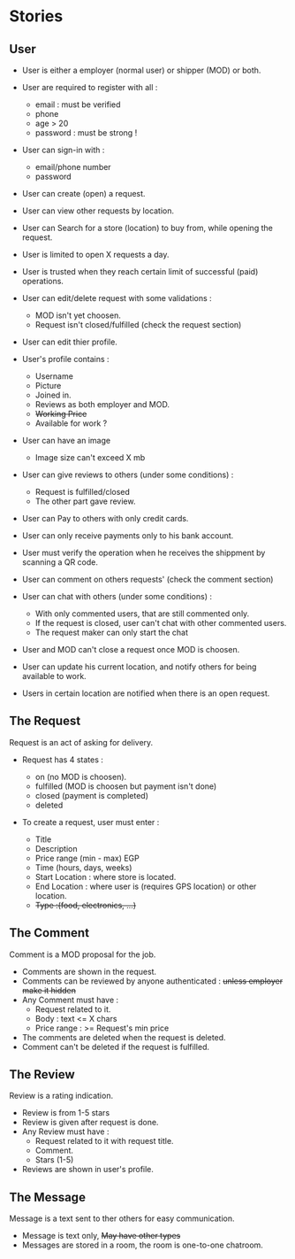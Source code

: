 # Stories

## User
- User is either a employer (normal user) or shipper (MOD) or both.

- User are required to register with all : 
    - email : must be verified
    - phone
    - age > 20
    - password : must be strong ! 
- User can sign-in with : 
    - email/phone number 
    - password
- User can create (open) a request.
- User can view other requests by location.
- User can Search for a store (location) to buy from, while opening the request.
- User is limited to open X requests a day.
- User is trusted when they reach certain limit of successful (paid) operations.
- User can edit/delete request with some validations :
    - MOD isn't yet choosen.
    - Request isn't closed/fulfilled (check the request section)
- User can edit thier profile.
- User's profile contains :
    - Username
    - Picture
    - Joined in.
    - Reviews as both employer and MOD.
    - ~~Working Price~~
    - Available for work ?

- User can have an image 
    - Image size can't exceed X mb
- User can give reviews to others (under some conditions) :
    - Request is fulfilled/closed
    - The other part gave review.
- User can Pay to others with only credit cards.
- User can only receive payments only to his bank account.
- User must verify the operation when he receives the shippment by scanning a QR code.
- User can comment on others requests' (check the comment section) 
- User can chat with others (under some conditions) :
    - With only commented users, that are still commented only.
    - If the request is closed, user can't chat with other commented users.
    - The request maker can only start the chat

- User and MOD can't close a request once MOD is choosen.
- User can update his current location, and notify others for being available to work.
- Users in certain location are notified when there is an open request.

## The Request

Request is an act of asking for delivery.

- Request has 4 states : 
    - on (no MOD is choosen). 
    - fulfilled (MOD is choosen but payment isn't done)
    - closed (payment is completed)
    - deleted 

- To create a request, user must enter :
    - Title
    - Description
    - Price range (min - max) EGP
    - Time (hours, days, weeks)
    - Start Location : where store is located.
    - End Location : where user is (requires GPS location) or other location.
    - ~~Type :(food, electronics, ...)~~ 

## The Comment 

Comment is a MOD proposal for the job.

- Comments are shown in the request.
- Comments can be reviewed by anyone authenticated : ~~unless employer make it hidden~~
- Any Comment must have :
    - Request related to it.
    - Body : text <= X chars
    - Price range : >= Request's min price
- The comments are deleted when the request is deleted.
- Comment can't be deleted if the request is fulfilled.

## The Review

Review is a rating indication.

- Review is from 1-5 stars
- Review is given after request is done.
- Any Review must have : 
    - Request related to it with request title.
    - Comment.
    - Stars (1-5)
- Reviews are shown in user's profile.

## The Message

Message is a text sent to ther others for easy communication.

- Message is text only, ~~May have other types~~
- Messages are stored in a room, the room is one-to-one chatroom.
